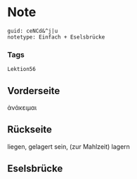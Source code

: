 # Note
```
guid: ceNCd&^j|u
notetype: Einfach + Eselsbrücke
```

### Tags
```
Lektion56
```

## Vorderseite
ἀνάκειμαι

## Rückseite
liegen, gelagert sein, (zur Mahlzeit) lagern

## Eselsbrücke

